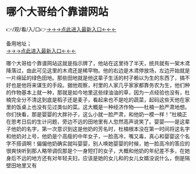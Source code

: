 # 哪个大哥给个靠谱网站
👉/观/看/入/口👉<a href="https://8h6e.com ">→→→点此进入最新入口←←←</a>
   

备用地址；  
<a href="https://6h8k.top ">→→→点此进入最新入口←←←</a>

哪个大哥给个靠谱网站这就是指示牌了，他站在这里待了半天，统共就有一架木鸢降落过，由此可见这里的木鸢还是稀罕物。他的右边是木鸢停放场，左边开始就是一片绵延的绿色田地。那些田地就是他这辈子生活的村子赖以为生的东西了，搞不好也是他将来谋生的手段。据他观察，村里的人家几乎家家都靠务农为生，他们种的作物基本上就一种，那就是如今地里这些绿油油的草，因为一点经验也没有，杜楠完全分不清这到底是稻子还是麦子，看起来也不是吃的蔬菜，起码这些天他在家里的饭桌上也没有见过类似的菜。这大概是一种经济作物——杜楠一脸严肃地想。你们快看，那是婴婴的大胖孙子，这么小就一脸严肃，和他奶一模一样！”杜楠正在思考日后的生计问题，旁边不远的田地里有人忽然高声说笑了。婴婴——是这辈子他奶的名字，第一次意识到这是他奶的芳名时，杜楠根本没在第一时间将这名字和他奶对上号，他奶是个高瘦的中年女子，一脸高冷，嘴又毒，真心和婴婴这个名字不搭调啊！偏偏他奶确实就叫婴婴，别人唤她婴婴的时候，她一脸高冷的答应的很爽快听到那人略带调侃那是个一身短打的女子，大概和他奶的年纪差不多，在她身后不远的地方还有对年轻夫妇，应该是她的女儿和的女儿女婿没说什么，倒是隔壁田地里又有
